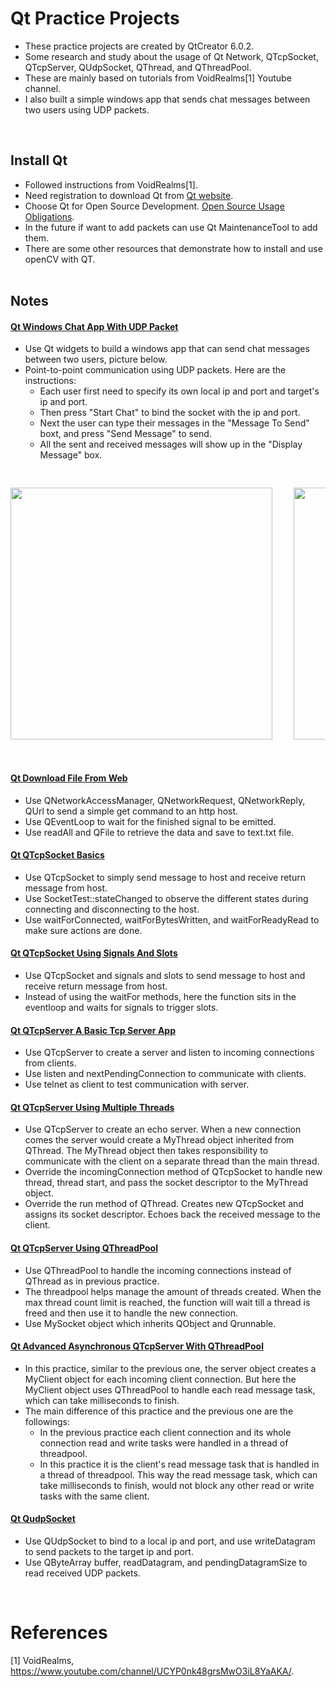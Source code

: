 # Qt Practice Projects

* These practice projects are created by QtCreator 6.0.2. 
* Some research and study about the usage of Qt Network, QTcpSocket, QTcpServer, QUdpSocket, QThread, and QThreadPool. 
* These are mainly based on tutorials from VoidRealms[1] Youtube channel. 
* I also built a simple windows app that sends chat messages between two users using UDP packets. 
<br/>

## Install Qt 
* Followed instructions from VoidRealms[1]. 
* Need registration to download Qt from [Qt website](https://www.qt.io/). 
* Choose Qt for Open Source Development. [Open Source Usage Obligations](https://www.qt.io/download-open-source?hsCtaTracking=9f6a2170-a938-42df-a8e2-a9f0b1d6cdce%7C6cb0de4f-9bb5-4778-ab02-bfb62735f3e5).
* In the future if want to add packets can use Qt MaintenanceTool to add them. 
* There are some other resources that demonstrate how to install and use openCV with QT. <br/><br/>

## Notes

#### [Qt Windows Chat App With UDP Packet](/Qt_WindowsAppChatUdp)
* Use Qt widgets to build a windows app that can send chat messages between two users, picture below.  
* Point-to-point communication using UDP packets. Here are the instructions: 
  * Each user first need to specify its own local ip and port and target's ip and port. 
  * Then press "Start Chat" to bind the socket with the ip and port. 
  * Next the user can type their messages in the "Message To Send" boxt, and press "Send Message" to send. 
  * All the sent and received messages will show up in the "Display Message" box. 

<pre><p align="center">
<img src="https://user-images.githubusercontent.com/86133411/156932839-381c5b8e-b1e0-414f-80bf-c3153885f2b5.png"  width="419" height="403">    <img src="https://user-images.githubusercontent.com/86133411/156932843-dd117c58-1205-4a92-aaad-bd2d6eef73d3.png"  width="419" height="403">

</p></pre>

#### [Qt Download File From Web](/Qt_QhttpDownloadFilesFromWeb)
* Use QNetworkAccessManager, QNetworkRequest, QNetworkReply, QUrl to send a simple get command to an http host. 
* Use QEventLoop to wait for the finished signal to be emitted. 
* Use readAll and QFile to retrieve the data and save to text.txt file. 

#### [Qt QTcpSocket Basics](/Qt_QTcpSocketBasics)
* Use QTcpSocket to simply send message to host and receive return message from host. 
* Use SocketTest::stateChanged to observe the different states during connecting and disconnecting to the host. 
* Use waitForConnected, waitForBytesWritten, and waitForReadyRead to make sure actions are done. 

#### [Qt QTcpSocket Using Signals And Slots](/Qt_QTcpSocketUsingSignalsAndSlots)
* Use QTcpSocket and signals and slots to send message to host and receive return message from host. 
* Instead of using the waitFor methods, here the function sits in the eventloop and waits for signals to trigger slots. 

#### [Qt QTcpServer A Basic Tcp Server App](/Qt_QTcpServerABasicTcpServerApplication)
* Use QTcpServer to create a server and listen to incoming connections from clients. 
* Use listen and nextPendingConnection to communicate with clients. 
* Use telnet as client to test communication with server. 

#### [Qt QTcpServer Using Multiple Threads](/Qt_QTcpServerUsingMultipleThreads)
* Use QTcpServer to create an echo server. When a new connection comes the server would create a MyThread object inherited from QThread. The MyThread object then takes responsibility to communicate with the client on a separate thread than the main thread. 
* Override the incomingConnection method of QTcpSocket to handle new thread, thread start, and pass the socket descriptor to the MyThread object. 
* Override the run method of QThread. Creates new QTcpSocket and assigns its socket descriptor. Echoes back the received message to the client. 

#### [Qt QTcpServer Using QThreadPool](/Qt_QTcpServerUsingQThreadPool)
* Use QThreadPool to handle the incoming connections instead of QThread as in previous practice. 
* The threadpool helps manage the amount of threads created. When the max thread count limit is reached, the function will wait till a thread is freed and then use it to handle the new connection. 
* Use MySocket object which inherits QObject and Qrunnable. 

#### [Qt Advanced Asynchronous QTcpServer With QThreadPool](/Qt_AdvancedAsynchronousQTcpServerWithQThreadPool)
* In this practice, similar to the previous one, the server object creates a MyClient object for each incoming client connection. But here the MyClient object uses QThreadPool to handle each read message task, which can take milliseconds to finish. 
* The main difference of this practice and the previous one are the followings: 
  *  In the previous practice each client connection and its whole connection read and write tasks were handled in a thread of threadpool.
  *  In this practice it is the client's read message task that is handled in a thread of threadpool. This way the read message task, which can take milliseconds to finish, would not block any other read or write tasks with the same client. 

#### [Qt QudpSocket](/Qt_QudpSocket)
* Use QUdpSocket to bind to a local ip and port, and use writeDatagram to send packets to the target ip and port. 
* Use QByteArray buffer, readDatagram, and pendingDatagramSize to read received UDP packets. 


<br/>


# References 
[1] VoidRealms, https://www.youtube.com/channel/UCYP0nk48grsMwO3iL8YaAKA/. <br/>
